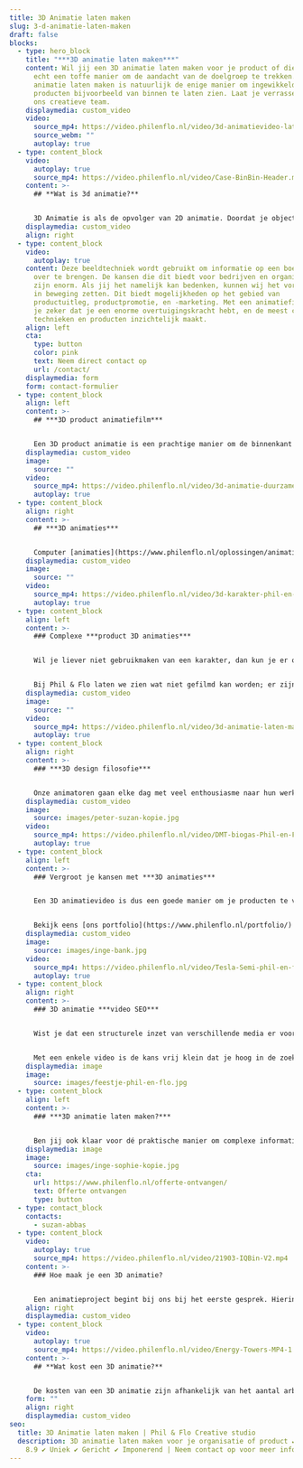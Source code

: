 ```yaml
---
title: 3D Animatie laten maken
slug: 3-d-animatie-laten-maken
draft: false
blocks:
  - type: hero_block
    title: "***3D animatie laten maken***"
    content: Wil jij een 3D animatie laten maken voor je product of dienst? Dat is
      echt een toffe manier om de aandacht van de doelgroep te trekken. Een 3D
      animatie laten maken is natuurlijk de enige manier om ingewikkelde
      producten bijvoorbeeld van binnen te laten zien. Laat je verrassen door
      ons creatieve team.
    displaymedia: custom_video
    video:
      source_mp4: https://video.philenflo.nl/video/3d-animatievideo-laten-maken-phil-en-flo.mp4
      source_webm: ""
      autoplay: true
  - type: content_block
    video:
      autoplay: true
      source_mp4: https://video.philenflo.nl/video/Case-BinBin-Header.mp4
    content: >-
      ## **Wat is 3d animatie?**


      3D Animatie is als de opvolger van 2D animatie. Doordat je objecten driedimensionaal ontwerpt kan je er als kijker compleet omheen en zelfs erin kijken. Deze ontwerpen kan je vervolgens weergeven in een landschap of wereld die helemaal op maat te maken is. Met 3D animatie geef je de meest complexe producten vorm.
    displaymedia: custom_video
    align: right
  - type: content_block
    video:
      autoplay: true
    content: Deze beeldtechniek wordt gebruikt om informatie op een boeiende manier
      over te brengen. De kansen die dit biedt voor bedrijven en organisaties
      zijn enorm. Als jij het namelijk kan bedenken, kunnen wij het vormgeven en
      in beweging zetten. Dit biedt mogelijkheden op het gebied van
      productuitleg, productpromotie, en -marketing. Met een animatiefilm weet
      je zeker dat je een enorme overtuigingskracht hebt, en de meest complexe
      technieken en producten inzichtelijk maakt.
    align: left
    cta:
      type: button
      color: pink
      text: Neem direct contact op
      url: /contact/
    displaymedia: form
    form: contact-formulier
  - type: content_block
    align: left
    content: >-
      ## ***3D product animatiefilm***


      Een 3D product animatie is een prachtige manier om de binnenkant van een product goed weer te geven. Of om de werking van het product uit te beelden, op micro niveau of juist op grote afstand. In een eigen gecreëerde omgeving, met decors en landschappen die we speciaal voor jou ontwikkelen. 3D animatiefilms zijn kwalitatief hoogstaande producten die absoluut de aandacht trekken en super realistisch zijn.
    displaymedia: custom_video
    image:
      source: ""
    video:
      source_mp4: https://video.philenflo.nl/video/3d-animatie-duurzame-energie.mp4
      autoplay: true
  - type: content_block
    align: right
    content: >-
      ## ***3D animaties***


      Computer [animaties](https://www.philenflo.nl/oplossingen/animatie-laten-maken/) in marketing en advertising zijn als communicatiemedium een klasse apart. Neem bijvoorbeeld een karakter (poppetje) of een animatie figuur: zij kunnen het hart van iedere (online) video of marketingcampagne vormen. Phil & Flo brengt ze tot leven in een 3D-animatie. Kijk maar naar animatiefilms van Disney, Dreamworks of Netflix, deze animatiefilms hebben levensechte monsters, dieren, mensen en andere fantasiefiguren. Ook een eigen fantasiefiguur voor jouw organisatie? Bel ons voor een vrijblijvend creatief advies gesprek: 085 - 273 8331
    displaymedia: custom_video
    image:
      source: ""
    video:
      source_mp4: https://video.philenflo.nl/video/3d-karakter-phil-en-flo.mp4
      autoplay: true
  - type: content_block
    align: left
    content: >-
      ### Complexe ***product 3D animaties***


      Wil je liever niet gebruikmaken van een karakter, dan kun je er ook voor kiezen om bijvoorbeeld een langdradige powerpoint in een aantrekkelijke 3D animatie te laten vormgeven. Er is waarschijnlijk geen ander medium dan 3D-[animatiefilm](https://www.philenflo.nl/animatiefilm-laten-maken/) die zo snel een visuele samenvatting kan geven of het idee van een complex product kan uitleggen. 3D-animaties zijn dynamisch en weten de aandacht vast te houden.


      Bij Phil & Flo laten we zien wat niet gefilmd kan worden; er zijn voor ons geen grenzen wat je kunt laten zien met 3D renders (computer animatie). Samen met de [voice-over](https://www.philenflo.nl/kennisbank/wat-is-een-voice-over/) en begeleidende teksten zal een animatie duidelijk en verhelderend zijn.
    displaymedia: custom_video
    image:
      source: ""
    video:
      source_mp4: https://video.philenflo.nl/video/3d-animatie-laten-maken-phil-en-flo1.mp4
      autoplay: true
  - type: content_block
    align: right
    content: >-
      ### ***3D design filosofie***


      Onze animatoren gaan elke dag met veel enthousiasme naar hun werk. En dat kan alleen maar, omdat we geloven in onze eigen kracht en onze uitgesproken design filosofie. Een filosofie die aansluit bij onze eigen waarden. Wij geloven namelijk in de kracht van kleur en vormen en om deze te koppelen aan de eigen identiteit van de organisatie waar we de animatiefilms voor produceren. Zo creëren we een gave film die herkenbaar is voor jou organisatie maar die ook duidelijk onderscheidend is. Maak kennis met ons bureau voor meer informatie!
    displaymedia: custom_video
    image:
      source: images/peter-suzan-kopie.jpg
    video:
      source_mp4: https://video.philenflo.nl/video/DMT-biogas-Phil-en-Flo.mp4
      autoplay: true
  - type: content_block
    align: left
    content: >-
      ### Vergroot je kansen met ***3D animaties***


      Een 3D animatievideo is dus een goede manier om je producten te verkopen of een bepaald onderwerp bij je doelgroep duidelijk te maken. Tekeningen zien er levendiger uit in een 3D-animatie en het maakt je boodschap aantrekkelijker en toegankelijker.


      Bekijk eens [ons portfolio](https://www.philenflo.nl/portfolio/) voor meer animatie voorbeelden! Of lees hier meer over [animaties laten maken](https://www.philenflo.nl/oplossingen/employer-branding/).
    displaymedia: custom_video
    image:
      source: images/inge-bank.jpg
    video:
      source_mp4: https://video.philenflo.nl/video/Tesla-Semi-phil-en-flo.mp4
      autoplay: true
  - type: content_block
    align: right
    content: >-
      ### 3D animatie ***video SEO***


      Wist je dat een structurele inzet van verschillende media er voor kan zorgen dat je een goede positie verwerft bij de natuurlijke (organische) zoekresultaten? Met deze zogenoemde Video SEO houden we bij je 3D animatie ook rekening.


      Met een enkele video is de kans vrij klein dat je hoog in de zoekresultaten zal belanden, maar met meerdere video’s die naar elkaar verwijzen of op elkaar aansluiten, wordt dat een heel ander verhaal. Vraag onze specialisten naar de mogelijkheden van 3D animatie en het online verspreiden hier van!
    displaymedia: image
    image:
      source: images/feestje-phil-en-flo.jpg
  - type: content_block
    align: left
    content: >-
      ### ***3D animatie laten maken?***


      Ben jij ook klaar voor dé praktische manier om complexe informatie over te brengen? Bel ons vrijblijvend voor verfrissende inzichten en laat je eigen 3D animatie ontwikkelen! Of informeer eens naar de mogelijkheden van andere vormen videomarketing zoals [2D animaties](https://www.philenflo.nl/2d-animatie/) of een [employer branding video](https://www.philenflo.nl/oplossingen/employer-branding/).
    displaymedia: image
    image:
      source: images/inge-sophie-kopie.jpg
    cta:
      url: https://www.philenflo.nl/offerte-ontvangen/
      text: Offerte ontvangen
      type: button
  - type: contact_block
    contacts:
      - suzan-abbas
  - type: content_block
    video:
      autoplay: true
      source_mp4: https://video.philenflo.nl/video/21903-IQBin-V2.mp4
    content: >-
      ### Hoe maak je een 3D animatie?


      Een animatieproject begint bij ons bij het eerste gesprek. Hierin denken we met je mee wat het doel van de animatie moet zijn. Dit is misschien wel het belangrijkste onderdeel van een samenwerking. Waarom? Omdat de stijl, toon, lengte en voice-over hierop moeten aansluiten. Zo heeft een 3D instructieanimatie een totaal andere insteek dan een geanimeerde promotie animatie. Laat ons met je meedenken, en laat weten wat jouw doelen zijn!
    align: right
    displaymedia: custom_video
  - type: content_block
    video:
      autoplay: true
      source_mp4: https://video.philenflo.nl/video/Energy-Towers-MP4-1.mp4
    content: >-
      ## **Wat kost een 3D animatie?**


      De kosten van een 3D animatie zijn afhankelijk van het aantal arbeidsuren dat in het maken van de 3d animatie zit. Het aantal uren is weer afhankelijk van de totale lengte van de animatie en de complexiteit van de stijl. Om een goed beeld te geven van een kostenplaatje kan je nadenken over de hoeveelheid objecten die worden vormgegeven, en de omgevingen en landschappen waarin de objecten worden gevisualiseerd. Daarnaast denk je na over de lengte van de film. Graag voorzien we je van advies en creatieve input, neem contact met ons op voor een kennismaking.
    form: ""
    align: right
    displaymedia: custom_video
seo:
  title: 3D Animatie laten maken | Phil & Flo Creative studio
  description: 3D animatie laten maken voor je organisatie of product ✔ Klantscore
    8.9 ✔ Uniek ✔ Gericht ✔ Imponerend | Neem contact op voor meer informatie
---
```

